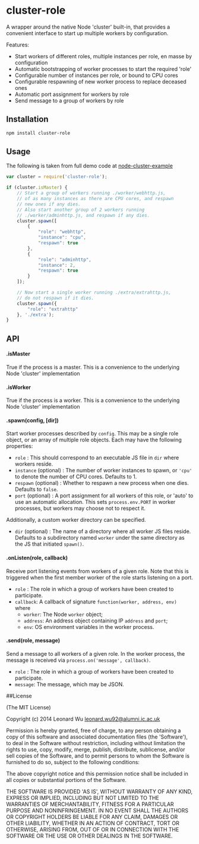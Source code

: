# cluster-role

A wrapper around the native Node 'cluster' built-in, that provides a convenient interface to start up
multiple workers by configuration.

Features:
* Start workers of different roles, multiple instances per role, en masse by configuration
* Automatic bootstrapping of worker processes to start the required 'role'
* Configurable number of instances per role, or bound to CPU cores
* Configurable respawning of new worker process to replace deceased ones
* Automatic port assignment for workers by role
* Send message to a group of workers by role


## Installation

```sh
npm install cluster-role
``` 

## Usage

The following is taken from full demo code at [node-cluster-example](https://github.com/leonardw/node-cluster-example)

```js
var cluster = require('cluster-role');

if (cluster.isMaster) {
    // Start a group of workers running ./worker/webhttp.js,
    // of as many instances as there are CPU cores, and respawn
    // new ones if any dies.
    // Also start another group of 2 workers running
    // ./worker/adminhttp.js, and respawn if any dies.
    cluster.spawn([
        {
            "role": "webhttp",
            "instance": "cpu",
            "respawn": true
        },
        {
            "role": "adminhttp",
            "instance": 2,
            "respawn": true
        }
    ]);

    // Now start a single worker running ./extra/extrahttp.js,
    // do not respawn if it dies.
    cluster.spawn({
        "role": "extrahttp"
    }, './extra');
}
```

## API

#### .isMaster
True if the process is a master. This is a convenience to the underlying Node 'cluster' implementation

#### .isWorker
True if the process is a worker. This is a convenience to the underlying Node 'cluster' implementation

#### .spawn(config, [dir])
Start worker processes described by `config`. This may be a single role object, or an array of multiple role objects.
Each may have the following properties: 

* `role` : This should correspond to an executable JS file in `dir` where workers reside.
* `instance` (optional) : The number of worker instances to spawn, or `'cpu'` to denote the number of CPU cores.
Defaults to 1.
* `respawn` (optional) : Whether to respawn a new process when one dies. Defaults to `false`.
* `port` (optional) : A port assignment for all workers of this role, or 'auto' to use an automatic allocation.
This sets `process.env.PORT` in worker processes, but workers may choose not to respect it.

Additionally, a custom worker directory can be specified.
* `dir` (optional) : The name of a directory where all worker JS files reside. Defaults to a subdirectory named `worker`
under the same directory as the JS that initiated `spawn()`.

#### .onListen(role, callback)
Receive port listening events from workers of a given role. Note that this is triggered when the first member worker of the role starts listening on a port.

* `role` : The role in which a group of workers have been created to participate.
* `callback`: A callback of signature `function(worker, address, env)` where
	* `worker`: The Node `worker` object;
	* `address`: An address object containing IP `address` and `port`;
	* `env`: OS environment variables in the worker process.

#### .send(role, message)
Send a message to all workers of a given role. In the worker process, the message is received via `process.on('message', callback)`.

* `role` : The role in which a group of workers have been created to participate.
* `message`: The message, which may be JSON.


##License

(The MIT License)

Copyright (c) 2014 Leonard Wu <leonard.wu92@alumni.ic.ac.uk>

Permission is hereby granted, free of charge, to any person obtaining a copy of this software and associated documentation files (the 'Software'), to deal in the Software without restriction, including without limitation the rights to use, copy, modify, merge, publish, distribute, sublicense, and/or sell copies of the Software, and to permit persons to whom the Software is furnished to do so, subject to the following conditions:

The above copyright notice and this permission notice shall be included in all copies or substantial portions of the Software.

THE SOFTWARE IS PROVIDED 'AS IS', WITHOUT WARRANTY OF ANY KIND, EXPRESS OR IMPLIED, INCLUDING BUT NOT LIMITED TO THE WARRANTIES OF MERCHANTABILITY, FITNESS FOR A PARTICULAR PURPOSE AND NONINFRINGEMENT. IN NO EVENT SHALL THE AUTHORS OR COPYRIGHT HOLDERS BE LIABLE FOR ANY CLAIM, DAMAGES OR OTHER LIABILITY, WHETHER IN AN ACTION OF CONTRACT, TORT OR OTHERWISE, ARISING FROM, OUT OF OR IN CONNECTION WITH THE SOFTWARE OR THE USE OR OTHER DEALINGS IN THE SOFTWARE.
